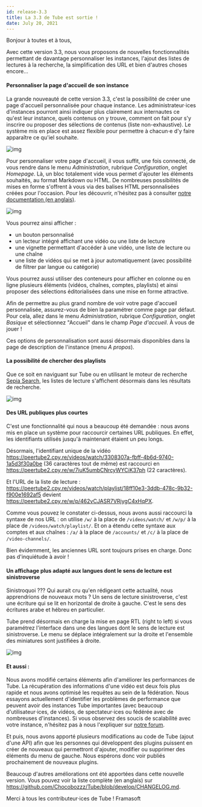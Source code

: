 ```yaml
---
id: release-3.3
title: La 3.3 de Tube est sortie !
date: July 20, 2021
---
```


Bonjour à toutes et à tous,

Avec cette version 3.3, nous vous proposons de nouvelles fonctionnalités permettant de davantage personnaliser les instances, l'ajout des listes de lectures à la recherche, la simplification des URL et bien d'autres choses encore...

#### Personnaliser la page d'accueil de son instance

La grande nouveauté de cette version 3.3, c'est la possibilité de créer une page d'accueil personnalisée pour chaque instance. Les administrateur⋅ices d'instances pourront ainsi indiquer plus clairement aux internautes ce qu'est leur instance, quels contenus on y trouve, comment on fait pour s'y inscrire ou proposer des sélections de contenus (liste non-exhaustive). Le système mis en place est assez flexible pour permettre à chacun⋅e d'y faire apparaître ce qu'iel souhaite.

![img](/img/news/release-3.3/fr/FR-page-accueil-personnalisee-900px.png "la page d'accueil réalisée sur notre instance de test")

Pour personnaliser votre page d'accueil, il vous suffit, une fois connecté, de vous rendre dans le menu *Administration*, rubrique *Configuration*, onglet *Homepage*. Là, un bloc totalement vide vous permet d'ajouter les éléments souhaités, au format Markdown ou HTML. De nombreuses possibilités de mises en forme s'offrent à vous via des balises HTML personnalisées créées pour l'occasion. Pour les découvrir, n'hésitez pas à consulter [notre documentation (en anglais)](https://tube.docs.dingshunyu.top/api-custom-client-markup).

![img](/img/news/release-3.3/fr/FR-admin-page-accueil.png "le code correspondant à la page d'accueil affichée ci-dessus")

Vous pourrez ainsi afficher :
  * un bouton personnalisé
  * un lecteur intégré affichant une vidéo ou une liste de lecture
  * une vignette permettant d'accéder à une vidéo, une liste de lecture ou une chaîne
  * une liste de vidéos qui se met à jour automatiquement (avec possibilité de filtrer par langue ou  catégorie)

Vous pourrez aussi utiliser des conteneurs pour afficher en colonne ou en ligne plusieurs éléments (vidéos, chaînes, comptes, playlists) et ainsi proposer des sélections éditorialisées dans une mise en forme attractive.

Afin de permettre au plus grand nombre de voir votre page d'accueil personnalisée, assurez-vous de bien la paramétrer comme page par défaut. Pour cela, allez dans le menu *Administration*, rubrique *Configuration*, onglet *Basique* et sélectionnez "Accueil" dans le champ *Page d'accueil*. À vous de jouer !

Ces options de personnalisation sont aussi désormais disponibles dans la page de description de l'instance (menu *A propos*).

#### La possibilité de chercher des playlists

Que ce soit en naviguant sur Tube ou en utilisant le moteur de recherche [Sepia Search](https://sepiasearch.org), les listes de lecture s'affichent désormais dans les résultats de recherche.

![img](/img/news/release-3.3/fr/FR-playlists-dans-SepiaSearch.png)

#### Des URL publiques plus courtes

C'est une fonctionnalité qui nous a beaucoup été demandée : nous avons mis en place un système pour raccourcir certaines URL publiques. En effet, les identifiants utilisés jusqu'à maintenant étaient un peu longs.

Désormais, l'identifiant unique de la vidéo https://peertube2.cpy.re/videos/watch/3308307a-fbff-4b6d-9740-1a5d3f30a0be (36 caractères tout de même) est raccourci en https://peertube2.cpy.re/w/7iuK5umbCNrcyWYCiK37ph (22 caractères).

Et l'URL de la liste de lecture : https://peertube2.cpy.re/videos/watch/playlist/18ff10e3-3ddb-478c-9b32-f900e1692af5 devient https://peertube2.cpy.re/w/p/462vCJASR7VRjygC4xHqPX.

Comme vous pouvez le constater ci-dessus, nous avons aussi raccourci la syntaxe de nos URL : on utilise `/w/` à la place de `/videos/watch/` et `/w/p/` à la place de `/videos/watch/playlist/`. Et on a étendu cette syntaxe aux comptes et aux chaînes : `/a/` à la place de `/accounts/` et `/c/` à la place de `/video-channels/`.

Bien évidemment, les anciennes URL sont toujours prises en charge. Donc pas d'inquiétude à avoir !

#### Un affichage plus adapté aux langues dont le sens de lecture est sinistroverse

Sinistroquoi ??? Qui aurait cru qu'en rédigeant cette actualité, nous apprendrions de nouveaux mots ? Un sens de lecture sinistroverse, c'est une écriture qui se lit en horizontal de droite à gauche. C'est le sens des écritures arabe et hébreu en particulier.

Tube prend désormais en charge la mise en page RTL (right to left) si vous paramétrez l'interface dans une des langues dont le sens de lecture est sinistroverse. Le menu se déplace intégralement sur la droite et l'ensemble des miniatures sont justifiées à droite.

![img](/img/news/release-3.3/fr/FR-RTL-arabe.png)


#### Et aussi :

Nous avons modifié certains éléments afin d'améliorer les performances de Tube. La récupération des informations d'une vidéo est deux fois plus rapide et nous avons optimisé les requêtes au sein de la fédération. Nous essayons actuellement d'identifier les problèmes de performance que peuvent avoir des instances Tube importantes (avec beaucoup d'utilisateur⋅ices, de vidéos, de spectateur⋅ices ou fédérée avec de nombreuses d'instances). Si vous observez des soucis de scalabilité avec votre instance, n'hésitez pas à nous l'expliquer sur [notre forum](https://framacolibri.org/c/tube/38).

Et puis, nous avons apporté plusieurs modifications au code de Tube (ajout d'une API) afin que les personnes qui développent des plugins puissent en créer de nouveaux qui permettront d'ajouter, modifier ou supprimer des éléments du menu de gauche. Nous espérons donc voir publiés prochainement de nouveaux plugins.

Beaucoup d'autres améliorations ont été apportées dans cette nouvelle version. Vous  pouvez voir la liste complète (en anglais) sur https://github.com/Chocobozzz/Tube/blob/develop/CHANGELOG.md.

Merci à tous les contributeur⋅ices de Tube !
Framasoft
